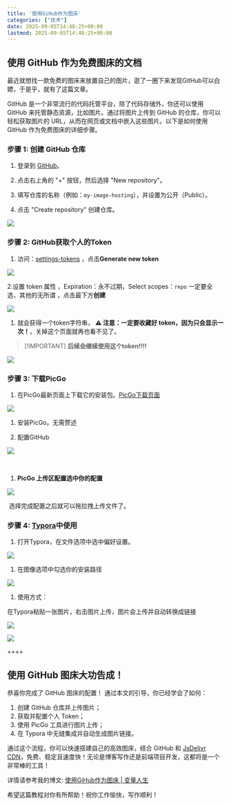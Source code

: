 ```yaml
---
title: '使用GiHub作为图床'
categories: ["技术"]
date: 2025-09-05T14:48:25+00:00
lastmod: 2025-09-05T14:48:25+00:00
---
```


## 使用 GitHub 作为免费图床的文档

最近就想找一款免费的图床来放置自己的图片，逛了一圈下来发现GitHub可以白嫖，于是乎，就有了这篇文章。

GitHub 是一个非常流行的代码托管平台，除了代码存储外，你还可以使用 GitHub 来托管静态资源，比如图片。通过将图片上传到 GitHub 的仓库，你可以轻松获取图片的 URL，从而在网页或文档中嵌入这些图片。以下是如何使用 GitHub 作为免费图床的详细步骤。

### 步骤 1: 创建 GitHub 仓库

1.  登录到 [GitHub](https://github.com/)。  
    
2.  点击右上角的 "+" 按钮，然后选择 "New repository"。  
    
3.  填写仓库的名称（例如：`my-image-hosting`），并设置为公开（Public）。  
    
4.  点击 "Create repository" 创建仓库。  
    

![](https://pic3.zhimg.com/v2-cdd72cbacf64cf512b0426eb2362d3e6_1440w.jpg)

  

  

### 步骤 2: GitHub获取个人的Token

1.  访问：[settings-tokens](https://github.com/settings/tokens) ，点击**Generate new token**

![](https://picx.zhimg.com/v2-2148c04aa5bc07ccea01b2273ba65033_1440w.jpg)

  

2.设置 token 属性 ，Expiration：永不过期，Select scopes：`repo` 一定要全选，其他的无所谓 ，点击最下方**创建**

![](https://pica.zhimg.com/v2-ef2f47f1c64e0b095e040cf103ea8b62_1440w.jpg)

  

1.  就会获得一个token字符串， **⚠️ 注意：一定要收藏好 token，因为只会显示一次！**，关掉这个页面就再也看不见了。

> \[!IMPORTANT\] **后续会继续使用这个token!!!!**

![](https://pica.zhimg.com/v2-7efb7778246d4e3964471f46c290f790_1440w.jpg)

  

### 步骤 3: 下载PicGo

1.  在PicGo最新页面上下载它的安装包。[PicGo下载页面](https://github.com/Molunerfinn/PicGo/releases)

![](https://picx.zhimg.com/v2-4e1070ec6988ea104dd9f339af322d4b_1440w.jpg)

  

1.  安装PicGo。无需赘述  
    
2.  配置GitHub  
    

![](https://picx.zhimg.com/v2-86772b08f48e060e991b724d7d11b677_1440w.jpg)

  

​

1.  **PicGo 上传区配置选中你的配置**

![](https://pic4.zhimg.com/v2-01a76c0126a75365b9bdc2e2163edda7_1440w.jpg)

  

​ 选择完成配置之后就可以拖拉拽上传文件了。

### 步骤 4: [Typora](https://zhida.zhihu.com/search?content_id=253465306&content_type=Article&match_order=1&q=Typora&zhida_source=entity)中使用

1.  打开Typora，在文件选项中选中偏好设置。

![](https://pic3.zhimg.com/v2-b7c8c84a3f9046e6003ca2ca01e08540_1440w.jpg)

  

1.  在图像选项中勾选你的安装路径

![](https://pic1.zhimg.com/v2-e02db3882608ab8f82118451e106e274_1440w.jpg)

  

1.  使用方式：

在Typora粘贴一张图片，右击图片上传，图片会上传并自动转换成链接

![](https://pic2.zhimg.com/v2-6f295dec8235a51c6a81f011cd13415f_1440w.jpg)

  

![](https://pic3.zhimg.com/v2-f2fc8324cb9273d133583f40fa70d9e8_1440w.jpg)

  

++++

## 使用 GitHub 图床大功告成！

恭喜你完成了 GitHub 图床的配置！ 通过本文的引导，你已经学会了如何：

1.  创建 GitHub 仓库并上传图片；
2.  获取并配置个人 Token；
3.  使用 PicGo 工具进行图片上传；
4.  在 Typora 中无缝集成并自动生成图片链接。

通过这个流程，你可以快速搭建自己的高效图床，结合 GitHub 和 [JsDelivr CDN](https://zhida.zhihu.com/search?content_id=253465306&content_type=Article&match_order=1&q=JsDelivr+CDN&zhida_source=entity)，免费、稳定且速度快！无论是博客写作还是前端项目开发，这都将是一个非常棒的工具！

详情请参考我的博文: [使用GiHub作为图床 | 变量人生](https://bianliangrensheng.cn/blog/use-github-trusteeship-images#%E6%AD%A5%E9%AA%A4-1-%E5%88%9B%E5%BB%BA-github-%E4%BB%93%E5%BA%93)

希望这篇教程对你有所帮助！祝你工作愉快，写作顺利！